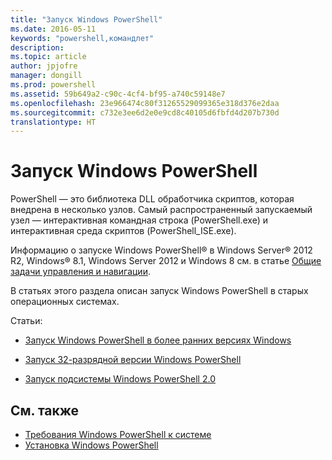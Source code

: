 ```yaml
---
title: "Запуск Windows PowerShell"
ms.date: 2016-05-11
keywords: "powershell,командлет"
description: 
ms.topic: article
author: jpjofre
manager: dongill
ms.prod: powershell
ms.assetid: 59b649a2-c90c-4cf4-bf95-a740c59148e7
ms.openlocfilehash: 23e966474c80f31265529099365e318d376e2daa
ms.sourcegitcommit: c732e3ee6d2e0e9cd8c40105d6fbfd4d207b730d
translationtype: HT
---
```

# <a name="starting-windows-powershell"></a>Запуск Windows PowerShell
PowerShell — это библиотека DLL обработчика скриптов, которая внедрена в несколько узлов.  Самый распространенный запускаемый узел — интерактивная командная строка (PowerShell.exe) и интерактивная среда скриптов (PowerShell_ISE.exe).  

Информацию о запуске Windows PowerShell® в Windows Server® 2012 R2, Windows® 8.1, Windows Server 2012 и Windows 8 см. в статье [Общие задачи управления и навигации](http://technet.microsoft.com/library/hh831491.aspx).

В статьях этого раздела описан запуск Windows PowerShell в старых операционных системах.

Статьи:

-   [Запуск Windows PowerShell в более ранних версиях Windows](Starting-Windows-PowerShell-on-Earlier-Versions-of-Windows.md)

-   [Запуск 32-разрядной версии Windows PowerShell](Starting-the-32-Bit-Version-of-Windows-PowerShell.md)

-   [Запуск подсистемы Windows PowerShell 2.0](Starting-the-Windows-PowerShell-2.0-Engine.md)

## <a name="see-also"></a>См. также
- [Требования Windows PowerShell к системе](Windows-PowerShell-System-Requirements.md)
- [Установка Windows PowerShell](Installing-Windows-PowerShell.md)

